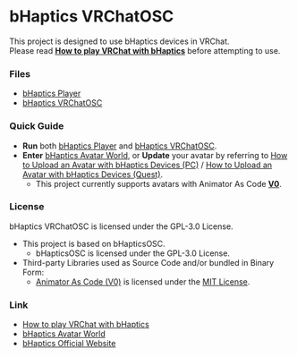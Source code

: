 # bHaptics VRChatOSC
This project is designed to use bHaptics devices in VRChat.</br>
Please read **[How to play VRChat with bHaptics](https://bhaptics.notion.site/How-to-play-VRChat-with-bHaptics-1226d5724b8b80229ab9e0001ab70b61)** before attempting to use.

### Files
- [bHaptics Player](https://www.bhaptics.com/support/downloads)
- [bHaptics VRChatOSC](https://github.com/bhaptics/VRChatOSC/releases/latest/download/bHapticsOSC.exe)

### Quick Guide
- **Run** both [bHaptics Player](https://www.bhaptics.com/support/downloads) and [bHaptics VRChatOSC](https://github.com/bhaptics/VRChatOSC/releases/latest/download/bHapticsOSC.exe).
- **Enter** [bHaptics Avatar World](https://vrchat.com/home/world/wrld_7b1fed5e-50da-4263-b68a-81344fab1ac7), or **Update** your avatar by referring to [How to Upload an Avatar with bHaptics Devices (PC)](https://bhaptics.notion.site/How-to-Upload-an-Avatar-with-bHaptics-Devices-PC-c0479c68b8984b9d9048423b8c44f503) / [How to Upload an Avatar with bHaptics Devices (Quest)](https://bhaptics.notion.site/How-to-Upload-an-Avatar-with-bHaptics-Devices-Quest-1356d5724b8b8090bae4e89cae7eb696).
  - This project currently supports avatars with Animator As Code **<u>V0</u>**.

### License
bHaptics VRChatOSC is licensed under the GPL-3.0 License. 
- This project is based on bHapticsOSC.
  - bHapticsOSC is licensed under the GPL-3.0 License.
- Third-party Libraries used as Source Code and/or bundled in Binary Form:
  - [Animator As Code (V0)](https://github.com/hai-vr/av3-animator-as-code/tree/main) is licensed under the [MIT License](https://github.com/hai-vr/av3-animator-as-code/blob/main/LICENSE).

### Link
- [How to play VRChat with bHaptics](https://bhaptics.notion.site/How-to-play-VRChat-with-bHaptics-1226d5724b8b80229ab9e0001ab70b61)
- [bHaptics Avatar World](https://vrchat.com/home/world/wrld_7b1fed5e-50da-4263-b68a-81344fab1ac7)
- [bHaptics Official Website](https://www.bhaptics.com)
